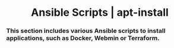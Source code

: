 <h1 align="center">Ansible Scripts | apt-install</h1>

### This section includes various Ansible scripts to install applications, such as Docker, Webmin or Terraform.